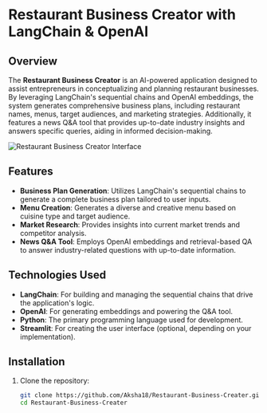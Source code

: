 # Restaurant Business Creator with LangChain & OpenAI

## Overview

The **Restaurant Business Creator** is an AI-powered application designed to assist entrepreneurs in conceptualizing and planning restaurant businesses. By leveraging LangChain's sequential chains and OpenAI embeddings, the system generates comprehensive business plans, including restaurant names, menus, target audiences, and marketing strategies. Additionally, it features a news Q&A tool that provides up-to-date industry insights and answers specific queries, aiding in informed decision-making.

![Restaurant Business Creator Interface](https://path_to_your_image.png)

## Features

- **Business Plan Generation**: Utilizes LangChain's sequential chains to generate a complete business plan tailored to user inputs.
- **Menu Creation**: Generates a diverse and creative menu based on cuisine type and target audience.
- **Market Research**: Provides insights into current market trends and competitor analysis.
- **News Q&A Tool**: Employs OpenAI embeddings and retrieval-based QA to answer industry-related questions with up-to-date information.

## Technologies Used

- **LangChain**: For building and managing the sequential chains that drive the application's logic.
- **OpenAI**: For generating embeddings and powering the Q&A tool.
- **Python**: The primary programming language used for development.
- **Streamlit**: For creating the user interface (optional, depending on your implementation).

## Installation

1. Clone the repository:

   ```bash
   git clone https://github.com/Aksha18/Restaurant-Business-Creater.git
   cd Restaurant-Business-Creater
